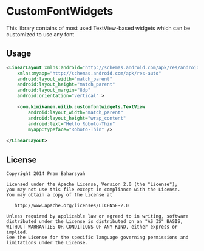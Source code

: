 CustomFontWidgets
=================

This library contains of most used TextView-based widgets which can be customized to use any font

Usage
-----
```xml
<LinearLayout xmlns:android="http://schemas.android.com/apk/res/android"
    xmlns:myapp="http://schemas.android.com/apk/res-auto"
    android:layout_width="match_parent"
    android:layout_height="match_parent"
    android:layout_margin="8dp"
    android:orientation="vertical" >

    <com.kimikanen.uilib.customfontwidgets.TextView
        android:layout_width="match_parent"
        android:layout_height="wrap_content"
        android:text="Hello Roboto-Thin"
        myapp:typeface="Roboto-Thin" />
        
</LinearLayout>
```

License
-------
    Copyright 2014 Pram Baharsyah
    
    Licensed under the Apache License, Version 2.0 (the "License");
    you may not use this file except in compliance with the License.
    You may obtain a copy of the License at

       http://www.apache.org/licenses/LICENSE-2.0

    Unless required by applicable law or agreed to in writing, software
    distributed under the License is distributed on an "AS IS" BASIS,
    WITHOUT WARRANTIES OR CONDITIONS OF ANY KIND, either express or implied.
    See the License for the specific language governing permissions and
    limitations under the License.
